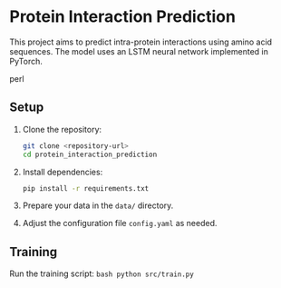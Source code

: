 # Protein Interaction Prediction

This project aims to predict intra-protein interactions using amino acid sequences. The model uses an LSTM neural network implemented in PyTorch.


perl


## Setup

1. Clone the repository:
    ```bash
    git clone <repository-url>
    cd protein_interaction_prediction
    ```

2. Install dependencies:
    ```bash
    pip install -r requirements.txt
    ```

3. Prepare your data in the `data/` directory.

4. Adjust the configuration file `config.yaml` as needed.

## Training

Run the training script:
    ```bash
    python src/train.py
    ```
